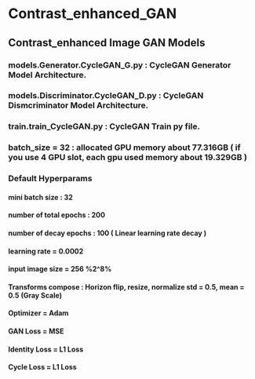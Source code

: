 # Contrast_enhanced_GAN

## Contrast_enhanced Image GAN Models

### models.Generator.CycleGAN_G.py : CycleGAN Generator Model Architecture.
### models.Discriminator.CycleGAN_D.py : CycleGAN Dismcriminator Model Architecture.

### train.train_CycleGAN.py : CycleGAN Train py file.
### batch_size = 32 : allocated GPU memory about 77.316GB ( if you use 4 GPU slot, each gpu used memory about 19.329GB )

### Default Hyperparams
#### mini batch size : 32
#### number of total epochs : 200
#### number of decay epochs : 100 ( Linear learning rate decay )
#### learning rate = 0.0002
#### input image size = 256 %2^8%
#### Transforms compose : Horizon flip, resize, normalize std = 0.5, mean = 0.5 (Gray Scale)
#### Optimizer = Adam
#### GAN Loss = MSE
#### Identity Loss = L1 Loss
#### Cycle Loss = L1 Loss



